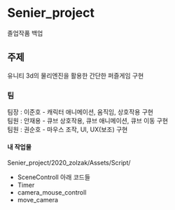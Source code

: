 # Senier_project
졸업작품 백업


## 주제
유니티 3d의 물리엔진을 활용한 간단한 퍼즐게임 구현

### 팀
팀장 : 이준호 - 캐릭터 애니메이션, 움직임, 상호작용 구현    
팀원 : 안재용 - 큐브 상호작용, 큐브 애니메이션, 큐브 이동 구현    
팀원 : 권순호 - 마우스 조작, UI, UX(보조) 구현    


#### 내 작업물
Senier_project/2020_zolzak/Assets/Script/   
- SceneControll 아래 코드들
- Timer
- camera_mouse_controll
- move_camera

